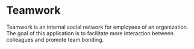 # Teamwork
Teamwork is an internal social network for employees of an organization. The goal of this application is to facilitate more interaction between colleagues and promote team bonding.
